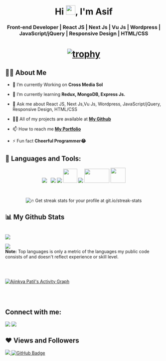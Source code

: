 <h1 align="center">Hi <img src="https://raw.githubusercontent.com/MartinHeinz/MartinHeinz/master/wave.gif" width="30px">, I'm Asif</h1>
<h3 align="center">Front-end Developer | React JS | Next Js | Vu Js | Wordpress |  JavaScript/jQuery | Responsive Design | HTML/CSS </h3>

<h1 align = "center">

[![trophy](https://github-profile-trophy.vercel.app/?username=Ajinkyap331&theme=onedark)](https://github.com/ryo-ma/github-profile-trophy)


</h1>

## 🙋‍♂️ About Me

- 🔭 I’m currently Working on **Cross Media Sol**

- 🌱 I’m currently learning **Redux, MongoDB, Express Js.**

- 💬 Ask me about React JS, Next Js,Vu Js, Wordpress,  JavaScript/jQuery, Responsive Design, HTML/CSS

- 👨‍💻 All of my projects are available at **[My Github](https://github.com/asifakram74?tab=repositories)**

- 📫 How to reach me **[My Portfolio](https://asifakram.codes/)**

- ⚡ Fun fact **Cheerful Programmer😂**

## 🚀 Languages and Tools:

<p align="center"> 
  <img style="padding-right:8px;" src="https://img.icons8.com/color/48/26e07f/react-native.png"/> 
  <img src="https://img.icons8.com/color/48/000000/vue-js.png"/>
     <img src="https://img.icons8.com/color/48/26e07f/css3.png"/>
  <img src="https://img.icons8.com/color/144/26e07f/html-5--v1.png"  width="45" height="45"/>  
    <img src="https://img.icons8.com/ios/50/000000/wordpress--v1.png"/>
    <img src = "https://upload.wikimedia.org/wikipedia/commons/thumb/8/8e/Nextjs-logo.svg/800px-Nextjs-logo.svg.png"  width="80" height="45"/>
    <a> <img src="https://img.icons8.com/windows/48/26e07f/php-logo.png" width="48" height="48"/> </a> 
<!--     <a> <img src="https://img.icons8.com/color/48/26e07f/java-coffee-cup-logo--v1.png"/></a> 
    <a> <img src="https://img.icons8.com/color/48/26e07f/flutter.png"/></a>
    <a> <img src="https://img.icons8.com/color/48/000000/firebase.png"/></a>
    <img src="https://img.icons8.com/color/48/000000/dart.png"/> -->
     
</p>

<br/>

<p align="center">
      <img title="🔥 Get streak stats for your profile at git.io/streak-stats"  src="https://github-readme-streak-stats.herokuapp.com/?user=asifakram74&theme=black-ice&hide_border=true&stroke=0000&background=060A0CD0"/>
</p>

## 📊 My Github Stats

  <br/>
    <a href="https://github.com/asifakram74/github-readme-stats"><img  src="https://github-readme-stats.vercel.app/api?username=asifakram74&show_icons=true&count_private=true&theme=react&hide_border=true&bg_color=0D1117" /></a>

  <a href="https://github.com/asifakram74/github-readme-stats"><img src="https://github-readme-stats.vercel.app/api/top-langs/?username=asifakram74&langs_count=8&count_private=true&layout=compact&theme=react&hide_border=true&bg_color=0D1117" /></a>
  <br/>
  <b>Note:</b> Top languages is only a metric of the languages my public code consists of and doesn't reflect experience or skill level.


<br/>
<br/>

<a href="https://github.com/asifakram74/github-readme-activity-graph"><img alt="Ajinkya Patil's Activity Graph" src="https://activity-graph.herokuapp.com/graph?username=asifakram74&bg_color=0D1117&color=5BCDEC&line=5BCDEC&point=FFFFFF&hide_border=true" /></a>

<br/>
<br/>

## Connect with me:
<p align="left">

<a href = "mailto:asifakram74@gmail.com"><img src="https://img.icons8.com/material-outlined/48/ffffff/email.png"/></a>
<a href = "https://www.linkedin.com/in/muhammad-asif-17863570"><img src="https://img.icons8.com/color/50/000000/linkedin.png"/></a>
<!-- <a href = "https://www.instagram.com/ajinkya_03_03/"><img src="https://img.icons8.com/fluent/48/000000/instagram-new.png"/></a> -->

</p>

## ❤ Views and Followers
<a href="https://github.com/Meghna-DAS/github-profile-views-counter">
    <img src="https://komarev.com/ghpvc/?username=Ajinkyap331">
</a>
<a href="https://github.com/Ajinkyap331?tab=followers"><img src="https://img.shields.io/github/followers/Ajinkyap331?label=Followers&style=social" alt="GitHub Badge"></a>
